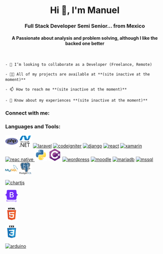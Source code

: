 <h1 align="center">Hi 👋, I'm Manuel</h1>
<h3 align="center"> Full Stack Developer Semi Senior... from Mexico</h3>
<h4 align="center">A Passionate about analysis and problem solving, although I like the backed one better</h4>
<br>

`- 👯 I’m looking to collaborate as a Developer (Freelance, Remote) `

`- 👨‍💻 All of my projects are available at **(site inactive at the moment)**`

`- 📫 How to reach me **(site inactive at the moment)**`

`- 📄 Know about my experiences **(site inactive at the moment)**`

<h3 align="left">Connect with me:</h3>
<p align="left">
</p>

<h3 align="left">Languages and Tools:</h3>


<div >
<!--web -->
    <a href="https://www.php.net" target="_blank" rel="noreferrer"><img src="https://raw.githubusercontent.com/devicons/devicon/master/icons/php/php-original.svg" alt="php" width="40" height="40"/></a>
    <a href="https://dotnet.microsoft.com/" target="_blank" rel="noreferrer"> <img src="https://raw.githubusercontent.com/devicons/devicon/master/icons/dot-net/dot-net-original-wordmark.svg" alt="dotnet" width="40" height="40"/></a>
 <!-- Frameworks-->
     <a href="https://laravel.com/" target="_blank" rel="noreferrer"><img src="https://cdn.worldvectorlogo.com/logos/laravel-wordmark-1.svg" alt="laravel" width="40" height="40"/></a>
    <a href="https://codeigniter.com" target="_blank" rel="noreferrer"><img src="https://cdn.worldvectorlogo.com/logos/codeigniter.svg" alt="codeigniter" width="40" height="40"/></a>
    <a href="https://www.djangoproject.com/" target="_blank" rel="noreferrer"><img src="https://cdn.worldvectorlogo.com/logos/django.svg" alt="django" width="40" height="40"/></a>
    <a href="https://es.react.dev/" target="_blank" rel="noreferrer"><img src="https://cdn.worldvectorlogo.com/logos/react-1.svg" alt="react" width="40" height="40"/></a>
 <!-- Moviles-->
    <a href="https://www.w3schools.com/cs/" target="_blank" rel="noreferrer"><img src="https://cdn.cdnlogo.com/logos/x/58/xamarin.svg" alt="xamarin" width="40" height="40"/></a>
    <a href="https://reactnative.dev/" target="_blank" rel="noreferrer"><img src="https://cdn.worldvectorlogo.com/logos/react-native-1.svg" alt="reac native" width="40" height="40"/> 
    </a>
<!-- Backend -->
    <a href="https://www.python.org" target="_blank" rel="noreferrer"><img src="https://raw.githubusercontent.com/devicons/devicon/master/icons/python/python-original.svg" alt="python" width="40" height="40"/></a>
    <a href="https://www.w3schools.com/cs/" target="_blank" rel="noreferrer"><img src="https://raw.githubusercontent.com/devicons/devicon/master/icons/csharp/csharp-original.svg" alt="csharp" width="40" height="40"/></a>
    <!-- CMS-->
    <a href="https://wordpress.com/es/" target="_blank" rel="noreferrer"><img src="https://cdn.worldvectorlogo.com/logos/wordpress-icon-1.svg" alt="wordpress" width="40" height="40"/></a>
    <a href="https://moodle.org/" target="_blank" rel="noreferrer"><img src="https://moodle.org/theme/moodleorg/pix/moodle_logo_TM.svg" alt="moodle" width="40" height="40"/></a>
<!-- BD -->
    <a href="https://mariadb.org/" target="_blank" rel="noreferrer"><img src="https://www.vectorlogo.zone/logos/mariadb/mariadb-icon.svg" alt="mariadb" width="40" height="40"/></a>
    <a href="https://www.microsoft.com/en-us/sql-server" target="_blank" rel="noreferrer"><img src="https://www.svgrepo.com/show/303229/microsoft-sql-server-logo.svg" alt="mssql" width="40" height="40" /></a>
    <a href="https://www.mysql.com/" target="_blank" rel="noreferrer"><img src="https://raw.githubusercontent.com/devicons/devicon/master/icons/mysql/mysql-original-wordmark.svg" alt="mysql" width="40" height="40"/></a>
    <a href="https://www.postgresql.org" target="_blank" rel="noreferrer"><img src="https://raw.githubusercontent.com/devicons/devicon/master/icons/postgresql/postgresql-original-wordmark.svg" alt="postgresql" width="40" height="40"/></a>



<a href="https://www.chartjs.org" target="_blank" rel="noreferrer"><img src="https://www.chartjs.org/media/logo-title.svg" alt="chartjs" width="40" height="40"/></a>

<a href="https://getbootstrap.com" target="_blank" rel="noreferrer"><img src="https://raw.githubusercontent.com/devicons/devicon/master/icons/bootstrap/bootstrap-plain-wordmark.svg" alt="bootstrap" width="40" height="40"/></a>

<a href="https://www.w3.org/html/" target="_blank" rel="noreferrer"><img src="https://raw.githubusercontent.com/devicons/devicon/master/icons/html5/html5-original-wordmark.svg" alt="html5" width="40" height="40"/></a>

<a href="https://www.w3schools.com/css/" target="_blank" rel="noreferrer"><img src="https://raw.githubusercontent.com/devicons/devicon/master/icons/css3/css3-original-wordmark.svg" alt="css3" width="40" height="40"/></a>

<a href="https://www.arduino.cc/" target="_blank" rel="noreferrer"><img src="https://cdn.worldvectorlogo.com/logos/arduino-1.svg" alt="arduino" width="40" height="40"/></a>  
</div>

